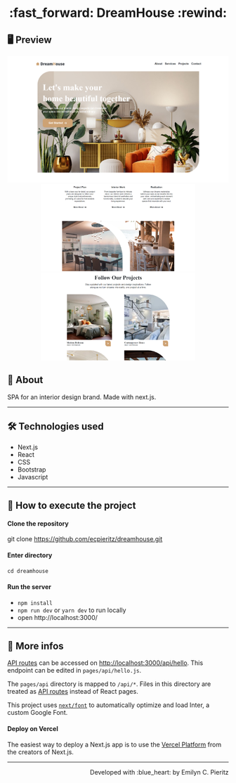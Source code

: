 <h1 align = "center"> :fast_forward: DreamHouse :rewind: </h1>

## 🖥 Preview
<p align = "center">
  <img src = "https://raw.githubusercontent.com/ecpieritz/dreamhouse/c724ac3c14c47c0c06f289427067faf98f409ba9/public/imgs/dh-prints-01.png" width = "700" height = "auto">
  <img src = "https://raw.githubusercontent.com/ecpieritz/dreamhouse/c724ac3c14c47c0c06f289427067faf98f409ba9/public/imgs/dh-prints-02.png" width = "350" height = "auto">
  <img src = "https://raw.githubusercontent.com/ecpieritz/dreamhouse/c724ac3c14c47c0c06f289427067faf98f409ba9/public/imgs/dh-prints-03.png" width = "350" height = "auto">
</p>

## 📖 About
<p>SPA for an interior design brand. Made with next.js.</p>

---

## 🛠 Technologies used
- Next.js
- React
- CSS
- Bootstrap
- Javascript

---

## 🚀 How to execute the project
#### Clone the repository
git clone https://github.com/ecpieritz/dreamhouse.git

#### Enter directory
`cd dreamhouse`

#### Run the server
- `npm install`
- `npm run dev` or `yarn dev` to run locally
- open http://localhost:3000/ 

---

## 📝 More infos
[API routes](https://nextjs.org/docs/api-routes/introduction) can be accessed on [http://localhost:3000/api/hello](http://localhost:3000/api/hello). This endpoint can be edited in `pages/api/hello.js`.

The `pages/api` directory is mapped to `/api/*`. Files in this directory are treated as [API routes](https://nextjs.org/docs/api-routes/introduction) instead of React pages.

This project uses [`next/font`](https://nextjs.org/docs/basic-features/font-optimization) to automatically optimize and load Inter, a custom Google Font.

#### Deploy on Vercel

The easiest way to deploy a Next.js app is to use the [Vercel Platform](https://vercel.com/new?utm_medium=default-template&filter=next.js&utm_source=create-next-app&utm_campaign=create-next-app-readme) from the creators of Next.js.

---
<p align = "right">Developed with :blue_heart: by Emilyn C. Pieritz</p>
